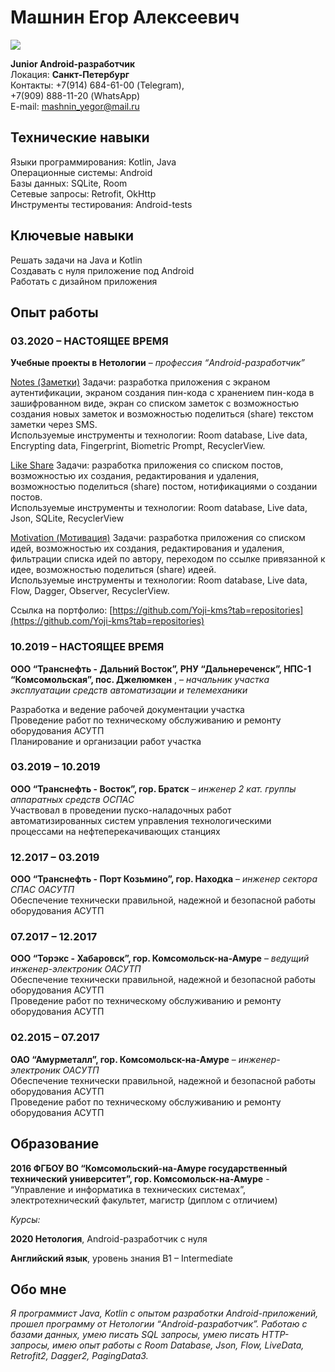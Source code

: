 
# **Машнин Егор Алексеевич**
![](https://disk.yandex.ru/i/efgiI_pVjZWQTQ)

**Junior Android-разработчик**<br />
Локация:  **Санкт-Петербург**<br />
Контакты: +7(914) 684-61-00 (Telegram),<br />
          +7(909) 888-11-20 (WhatsApp)<br />
E-mail: [mashnin_yegor@mail.ru](mashnin_yegor@mail.ru)




## **Технические навыки**


Языки программирования: Kotlin, Java<br />
Операционные системы: Android<br />
Базы данных: SQLite, Room<br />
Сетевые запросы: Retrofit, OkHttp<br />
Инструменты тестирования: Android-tests<br />

## **Ключевые навыки**

Решать задачи на Java и Kotlin <br />
Создавать с нуля приложение под Android<br />
Работать с дизайном приложения


       
## **Опыт работы** 
### 03.2020 – НАСТОЯЩЕЕ ВРЕМЯ
**Учебные проекты в Нетологии** – _профессия “Android-разработчик”_<br />

[Notes (Заметки)](https://github.com/Yoji-kms/Notes)
Задачи: разработка приложения с экраном аутентификации, экраном создания пин-кода с хранением пин-кода в зашифрованном виде, экран со списком заметок с возможностью создания новых заметок и возможностью поделиться (share) текстом заметки через SMS.<br /> 
Используемые инструменты и технологии: Room database, Live data, Encrypting data, Fingerprint, Biometric Prompt, RecyclerView.


[Like Share](https://github.com/Yoji-kms/LikeShare)
Задачи: разработка приложения со списком постов, возможностью их создания, редактирования и удаления, возможностью поделиться (share) постом, нотификациями о создании постов.<br />
Используемые инструменты и технологии: Room database, Live data, Json, SQLite, RecyclerView 


[Motivation (Мотивация)](https://github.com/Yoji-kms/Motivation)
Задачи: разработка приложения со списком идей, возможностью их создания, редактирования и удаления, фильтрации списка идей по автору, переходом по ссылке привязанной к идее, возможностью поделиться (share) идеей.<br />
Используемые инструменты и технологии: Room database, Live data, Flow, Dagger, Observer, RecyclerView. 

Ссылка на портфолио: [https://github.com/Yoji-kms?tab=repositories](https://github.com/Yoji-kms?tab=repositories)

### 10.2019 – НАСТОЯЩЕЕ ВРЕМЯ
**ООО “Транснефть - Дальний Восток”, РНУ “Дальнереченск”, НПС-1 “Комсомольская”, пос. Джелюмкен** ,  – _начальник участка эксплуатации средств автоматизации и телемеханики_ <br />


Разработка и ведение рабочей документации участка<br />
Проведение работ по техническому обслуживанию и ремонту оборудования АСУТП<br />
Планирование и организации работ участка<br />


### 03.2019 – 10.2019
**ООО “Транснефть - Восток”, гор. Братск** – _инженер 2 кат. группы аппаратных средств ОСПАС_<br />
Участвовал в проведении пуско-наладочных работ автоматизированных систем управления технологическими процессами на нефтеперекачивающих станциях

### 12.2017 – 03.2019
**ООО “Транснефть - Порт Козьмино”, гор. Находка** – _инженер сектора СПАС ОАСУТП_<br />
Обеспечение технически правильной, надежной и безопасной работы оборудования АСУТП

### 07.2017 – 12.2017
**ООО “Торэкс - Хабаровск”, гор. Комсомольск-на-Амуре** – _ведущий инженер-электроник ОАСУТП_<br />
Обеспечение технически правильной, надежной и безопасной работы оборудования АСУТП<br />
Проведение работ по техническому обслуживанию и ремонту оборудования АСУТП

### 02.2015 – 07.2017
**ОАО “Амурметалл”, гор. Комсомольск-на-Амуре** – _инженер-электроник ОАСУТП_<br />
Обеспечение технически правильной, надежной и безопасной работы оборудования АСУТП<br />
Проведение работ по техническому обслуживанию и ремонту оборудования АСУТП
 

## **Образование** 
 
**2016 ФГБОУ ВО “Комсомольский-на-Амуре государственный технический университет”, гор. Комсомольск-на-Амуре** - “Управление и информатика в технических системах”, электротехнический факультет, магистр (диплом с отличием)

_Курсы:_

**2020 Нетология**, Android-разработчик с нуля
 
**Английский язык**, уровень знания B1 – Intermediate
 
 
## **Обо мне**  

_Я программист Java, Kotlin с опытом разработки Android-приложений, прошел программу от Нетологии “Android-разработчик”. Работаю с базами данных, умею писать SQL запросы, умею писать HTTP-запросы, имею опыт работы с Room Database, Json, Flow, LiveData, Retrofit2, Dagger2, PagingData3._
